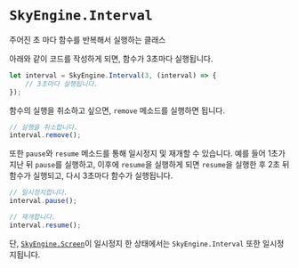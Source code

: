 # `SkyEngine.Interval`
주어진 초 마다 함수를 반복해서 실행하는 클래스

아래와 같이 코드를 작성하게 되면, 함수가 3초마다 실행됩니다.
```javascript
let interval = SkyEngine.Interval(3, (interval) => {
	// 3초마다 실행됩니다.
});
```

함수의 실행을 취소하고 싶으면, `remove` 메소드를 실행하면 됩니다.
```javascript
// 실행을 취소합니다.
interval.remove();
```

또한 `pause`와 `resume` 메소드를 통해 일시정지 및 재개할 수 있습니다. 예를 들어 1초가 지난 뒤 `pause`를 실행하고, 이후에 `resume`을 실행하게 되면 `resume`을 실행한 후 2초 뒤 함수가 실행되고, 다시 3초마다 함수가 실행됩니다.
```javascript
// 일시정지합니다.
interval.pause();

// 재개합니다.
interval.resume();
```

단, [`SkyEngine.Screen`](Node/Screen.md)이 일시정지 한 상태에서는 `SkyEngine.Interval` 또한 일시정지됩니다.